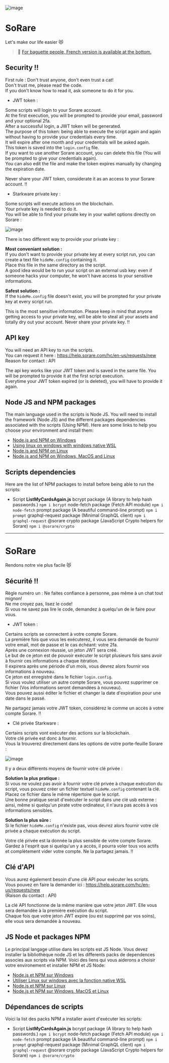 ![image](https://user-images.githubusercontent.com/116301478/197419985-26485cfc-cb53-4a91-bf2a-f8b6dfce33db.png)

# SoRare
Let's make our life easier :heart_eyes_cat:

> :bread: [For baguette people, French version is available at the bottom.][linkFrench]

## Security :bangbang:
First rule : Don't trust anyone, don't even trust a cat!  
Don't trust me, please read the code.  
If you don't know how to read it, ask someone to do it for you.

- JWT token :

Some scripts will login to your Sorare account.  
At the first execution, you will be prompted to provide your email, password and your optional 2fa.  
After a successful login, a JWT token will be generated.  
The purpose of this token: being able to execute the script again and again without having to provide your credentials every time.  
It will expire after one month and your credentials will be asked again.  
This token is saved into the `login.config` file.  
If you want to use another Sorare account, you can delete this file (You will be prompted to give your credentials again).  
You can also edit the file and make the token expires manually by changing the expiration date.

Never share your JWT token, considerate it as an access to your Sorare account. :bangbang:

- Starkware private key :

Some scripts will execute actions on the blockchain.  
Your private key is needed to do it.  
You will be able to find your private key in your wallet options directly on Sorare :

![image](https://user-images.githubusercontent.com/116301478/197422002-5dadfad2-9625-4597-aee3-8235f63e452a.png)

There is two different way to provide your private key :

**Most conveniant solution :**  
If you don't want to provide your private key at every script run, you can create a text file `hideMe.config` containing it.  
Place this file in the same directory as the script.  
A good idea would be to run your script on an external usb key: even if someone hacks your computer, he won't have access to your sensitive informations.

**Safest solution :**  
If the `hideMe.config` file doesn't exist, you will be prompted for your private key at every script run.

This is the most sensitive information. Please keep in mind that anyone getting access to your private key, will be able to steal all your assets and totally dry out your account. Never share your private key. :bangbang:

## API key
You will need an API key to run the scripts.  
You can request it here : https://help.sorare.com/hc/en-us/requests/new  
Reason for contact : API

The api key works like your JWT token and is saved in the same file. You will be prompted to provide it at the first script execution.  
Everytime your JWT token expired (or is deleted), you will have to provide it again.

## Node JS and NPM packages
The main language used in the scripts is Node JS.
You will need to install the framework (Node JS) and the different packages dependencies associated with the scripts (Using NPM).
Here are some links to help you choose your environment and install them:
- [Node.js and NPM on Windows][linkInstallNode]
- [Using linux on windows with windows native WSL][linkWslTuto]
- [Node.js and NPM on Linux][linkNodeLinux]
- [Node.js and NPM on Windows, MacOS and Linux][linkNodeAllOs]

## Scripts dependencies
Here are the list of NPM packages to install before being able to run the scripts:
- Script **ListMyCardsAgain.js** 
bcrypt package (A library to help hash passwords.) `npm i bcrypt` 
node-fetch package (Fetch API module) `npm i node-fetch` 
prompt package (A beautiful command-line prompt) `npm i prompt` 
graphql-request package (Minimal GraphQL client) `npm i graphql-request` 
@sorare crypto package (JavaScript Crypto helpers for Sorare) `npm i @sorare/crypto`

___

# SoRare
Rendons notre vie plus facile :heart_eyes_cat:

## Sécurité :bangbang:
Règle numéro un : Ne faites confiance à personne, pas même à un chat tout mignon!  
Ne me croyez pas, lisez le code!  
Si vous ne savez pas lire le code, demandez à quelqu'un de le faire pour vous.

- JWT token :

Certains scripts se connectent à votre compte Sorare.  
La première fois que vous les exécuterez, il vous sera demandé de fournir votre email, mot de passe et le cas échéant: votre 2fa.  
Après une connexion réussie, un jeton JWT sera créé.  
Le but de ce jeton est de pouvoir exécuter le script plusieurs fois sans avoir à fournir ces informations a chaque itération.  
Il expirera après une période d'un mois, vous devrez alors fournir vos informations à nouveau.  
Ce jeton est enregistré dans le fichier `login.config`.  
Si vous voulez utiliser un autre compte Sorare, vous pouvez supprimer ce fichier (Vos informations seront demandées à nouveau).  
Vous pouvez aussi éditer le fichier et changer la date d'expiration pour une date dans le passé.

Ne partagez jamais votre JWT token, considérez le comme un accès à votre compte Sorare. :bangbang:

- Clé privée Starkware :

Certains scripts vont exécuter des actions sur la blockchain.  
Votre clé privée est donc à fournir.  
Vous la trouverez directement dans les options de votre porte-feuille Sorare :

![image](https://user-images.githubusercontent.com/116301478/197422002-5dadfad2-9625-4597-aee3-8235f63e452a.png)

Il y a deux différents moyens de fournir votre clé privée :

**Solution la plus pratique :**  
Si vous ne voulez pas avoir à fournir votre clé privée à chaque exécution du script, vous pouvez créer un fichier textuel `hideMe.config` contenant la clé.  
Placez ce fichier dans le même répertoire que le script.  
Une bonne pratique serait d'exécuter le script dans une clé usb externe : ainsi, même si quelqu'un pirate votre ordinateur, il n'aura pas accès à vos informations sensibles.

**Solution la plus sûre :**  
Si le fichier `hideMe.config` n'existe pas, vous devrez alors fournir votre clé privée a chaque exécution du script.

Votre clé privée est la donnée la plus sensible de votre compte Sorare. Gardez à l'esprit que si quelqu'un y a accès, il pourra voler tous vos actifs et complètement vider votre compte. Ne la partagez jamais. :bangbang:

## Clé d'API
Vous aurez également besoin d'une clé API pour exécuter les scripts.  
Vous pouvez en faire la demander ici : https://help.sorare.com/hc/en-us/requests/new  
(Raison du contact : API)

La clé API fonctionne de la même manière que votre jeton JWT. Elle vous sera demandée à la première exécution du script.  
Chaque fois que votre jeton JWT expire (ou est supprimé par vos soins), elle vous sera demandée à nouveau.

## JS Node et packages NPM
Le principal langage utilise dans les scripts est JS Node.
Vous devez installer la bibliothèque node JS et les differents packs de dependences associes aux scripts via NPM.
Voici des liens qui vous aiderons a choisir votre environement et installer NPM et JS Node:
- [Node.js et NPM sur Windows][linkInstallNode]
- [Utiliser Linux sur windows avec la fonction native WSL][linkWslTuto]
- [Node.js et NPM sur Linux][linkNodeLinux]
- [Node.js et NPM sur Windows, MacOS et Linux][linkNodeAllOs]

## Dépendances de scripts
Voici la list des packs NPM a installer avant d'exécuter les scripts:
- Script **ListMyCardsAgain.js** 
bcrypt package (A library to help hash passwords.) `npm i bcrypt` 
node-fetch package (Fetch API module) `npm i node-fetch` 
prompt package (A beautiful command-line prompt) `npm i prompt` 
graphql-request package (Minimal GraphQL client) `npm i graphql-request` 
@sorare crypto package (JavaScript Crypto helpers for Sorare) `npm i @sorare/crypto`

[linkFrench]: <https://github.com/KittyTools/SoRare#sorare-1>
[linkInstallNode]: <https://treehouse.github.io/installation-guides/windows/node-windows.html>
[linkWslTuto]: <https://www.sitepoint.com/wsl2/>
[linkNodeLinux]: <https://www.geeksforgeeks.org/installation-of-node-js-on-linux/>
[linkNodeAllOs]: <https://kinsta.com/blog/how-to-install-node-js/>
